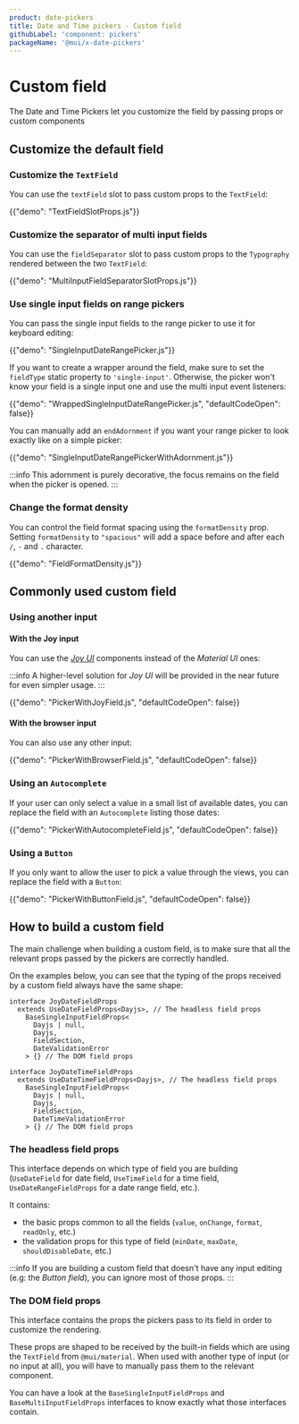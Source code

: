 ```yaml
---
product: date-pickers
title: Date and Time pickers - Custom field
githubLabel: 'component: pickers'
packageName: '@mui/x-date-pickers'
---
```


# Custom field

<p class="description">The Date and Time Pickers let you customize the field by passing props or custom components</p>

## Customize the default field

### Customize the `TextField`

You can use the `textField` slot to pass custom props to the `TextField`:

{{"demo": "TextFieldSlotProps.js"}}

### Customize the separator of multi input fields [<span class="plan-pro"></span>](/x/introduction/licensing/#pro-plan)

You can use the `fieldSeparator` slot to pass custom props to the `Typography` rendered between the two `TextField`:

{{"demo": "MultiInputFieldSeparatorSlotProps.js"}}

### Use single input fields on range pickers [<span class="plan-pro"></span>](/x/introduction/licensing/#pro-plan)

You can pass the single input fields to the range picker to use it for keyboard editing:

{{"demo": "SingleInputDateRangePicker.js"}}

If you want to create a wrapper around the field, make sure to set the `fieldType` static property to `'single-input'`.
Otherwise, the picker won't know your field is a single input one and use the multi input event listeners:

{{"demo": "WrappedSingleInputDateRangePicker.js", "defaultCodeOpen": false}}

You can manually add an `endAdornment` if you want your range picker to look exactly like on a simple picker:

{{"demo": "SingleInputDateRangePickerWithAdornment.js"}}

:::info
This adornment is purely decorative, the focus remains on the field when the picker is opened.
:::

### Change the format density

You can control the field format spacing using the `formatDensity` prop.
Setting `formatDensity` to `"spacious"` will add a space before and after each `/`, `-` and `.` character.

{{"demo": "FieldFormatDensity.js"}}

## Commonly used custom field

### Using another input

#### With the Joy input

You can use the [_Joy UI_](https://mui.com/joy-ui/getting-started/overview/) components instead of the _Material UI_ ones:

:::info
A higher-level solution for _Joy UI_ will be provided in the near future for even simpler usage.
:::

{{"demo": "PickerWithJoyField.js", "defaultCodeOpen": false}}

#### With the browser input

You can also use any other input:

{{"demo": "PickerWithBrowserField.js", "defaultCodeOpen": false}}

### Using an `Autocomplete`

If your user can only select a value in a small list of available dates,
you can replace the field with an `Autocomplete` listing those dates:

{{"demo": "PickerWithAutocompleteField.js", "defaultCodeOpen": false}}

### Using a `Button`

If you only want to allow the user to pick a value through the views,
you can replace the field with a `Button`:

{{"demo": "PickerWithButtonField.js", "defaultCodeOpen": false}}

## How to build a custom field

The main challenge when building a custom field, is to make sure that all the relevant props passed by the pickers are correctly handled.

On the examples below, you can see that the typing of the props received by a custom field always have the same shape:

```tsx
interface JoyDateFieldProps
  extends UseDateFieldProps<Dayjs>, // The headless field props
    BaseSingleInputFieldProps<
      Dayjs | null,
      Dayjs,
      FieldSection,
      DateValidationError
    > {} // The DOM field props

interface JoyDateTimeFieldProps
  extends UseDateTimeFieldProps<Dayjs>, // The headless field props
    BaseSingleInputFieldProps<
      Dayjs | null,
      Dayjs,
      FieldSection,
      DateTimeValidationError
    > {} // The DOM field props
```

### The headless field props

This interface depends on which type of field you are building (`UseDateField` for date field, `UseTimeField` for a time field, `UseDateRangeFieldProps` for a date range field, etc.).

It contains:

- the basic props common to all the fields (`value`, `onChange`, `format`, `readOnly`, etc.)
- the validation props for this type of field (`minDate`, `maxDate`, `shouldDisableDate`, etc.)

:::info
If you are building a custom field that doesn't have any input editing (e.g: the _Button field_), you can ignore most of those props.
:::

### The DOM field props

This interface contains the props the pickers pass to its field in order to customize the rendering.

These props are shaped to be received by the built-in fields which are using the `TextField` from `@mui/material`.
When used with another type of input (or no input at all), you will have to manually pass them to the relevant component.

You can have a look at the `BaseSingleInputFieldProps` and `BaseMultiInputFieldProps` interfaces to know exactly what those interfaces contain.
